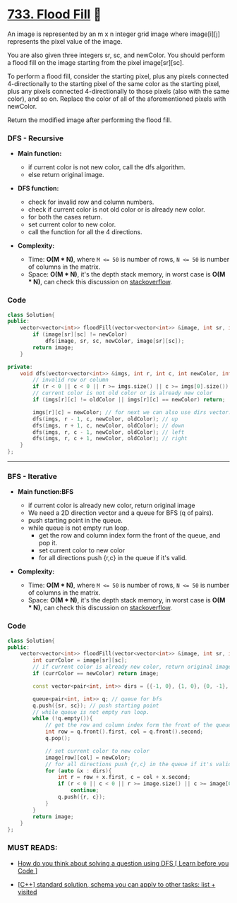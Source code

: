 # [733. Flood Fill](https://leetcode.com/problems/flood-fill/) 🌟

An image is represented by an m x n integer grid image where image[i][j] represents the pixel value of the image.

You are also given three integers sr, sc, and newColor. You should perform a flood fill on the image starting from the pixel image[sr][sc].

To perform a flood fill, consider the starting pixel, plus any pixels connected 4-directionally to the starting pixel of the same color as the starting pixel, plus any pixels connected 4-directionally to those pixels (also with the same color), and so on. Replace the color of all of the aforementioned pixels with newColor.

Return the modified image after performing the flood fill.

### DFS - Recursive

- **Main function:**

  - if current color is not new color, call the dfs algorithm.
  - else return original image.

- **DFS function:**

  - check for invalid row and column numbers.
  - check if current color is not old color or is already new color.
  - for both the cases return.
  - set current color to new color.
  - call the function for all the 4 directions.

- **Complexity:**

  - Time: **O(M \* N)**, where `M <= 50` is number of rows, `N <= 50` is number of columns in the matrix.
  - Space: **O(M \* N)**, it's the depth stack memory, in worst case is **O(M \* N)**, can check this discussion on [stackoverflow](https://stackoverflow.com/a/50912382/4084297).

### Code

```cpp
class Solution{
public:
    vector<vector<int>> floodFill(vector<vector<int>> &image, int sr, int sc, int newColor){
        if (image[sr][sc] != newColor)
            dfs(image, sr, sc, newColor, image[sr][sc]);
        return image;
    }

private:
    void dfs(vector<vector<int>> &imgs, int r, int c, int newColor, int oldColor){
        // invalid row or column
        if (r < 0 || c < 0 || r >= imgs.size() || c >= imgs[0].size()) return;
        // current color is not old color or is already new color
        if (imgs[r][c] != oldColor || imgs[r][c] == newColor) return;

        imgs[r][c] = newColor; // for next we can also use dirs vector.
        dfs(imgs, r - 1, c, newColor, oldColor); // up
        dfs(imgs, r + 1, c, newColor, oldColor); // down
        dfs(imgs, r, c - 1, newColor, oldColor); // left
        dfs(imgs, r, c + 1, newColor, oldColor); // right
    }
};
```

---

### BFS - Iterative

- **Main function:BFS**

  - if current color is already new color, return original image
  - We need a 2D direction vector and a queue for BFS (q of pairs).
  - push starting point in the queue.
  - while queue is not empty run loop.
    - get the row and column index form the front of the queue, and pop it.
    - set current color to new color
    - for all directions push {r,c} in the queue if it's valid.

- **Complexity:**

  - Time: **O(M \* N)**, where `M <= 50` is number of rows, `N <= 50` is number of columns in the matrix.
  - Space: **O(M \* N)**, it's the depth stack memory, in worst case is **O(M \* N)**, can check this discussion on [stackoverflow](https://stackoverflow.com/a/50912382/4084297).

### Code

```cpp
class Solution{
public:
    vector<vector<int>> floodFill(vector<vector<int>> &image, int sr, int sc, int newColor){
        int currColor = image[sr][sc];
        // if current color is already new color, return original image
        if (currColor == newColor) return image;

        const vector<pair<int, int>> dirs = {{-1, 0}, {1, 0}, {0, -1}, {0, 1}}; // directions vector

        queue<pair<int, int>> q; // queue for bfs
        q.push({sr, sc}); // push starting point
        // while queue is not empty run loop.
        while (!q.empty()){
            // get the row and column index form the front of the queue, and pop it.
            int row = q.front().first, col = q.front().second;
            q.pop();

            // set current color to new color
            image[row][col] = newColor;
            // for all directions push {r,c} in the queue if it's valid.
            for (auto &x : dirs){
                int r = row + x.first, c = col + x.second;
                if (r < 0 || c < 0 || r >= image.size() || c >= image[0].size() || image[r][c] != currColor)
                    continue;
                q.push({r, c});
            }
        }
        return image;
    }
};
```

### MUST READS:

- [How do you think about solving a question using DFS [ Learn before you Code ]](https://leetcode.com/problems/flood-fill/discuss/442143/How-do-you-think-about-solving-a-question-using-DFS-Learn-before-you-Code)

- [[C++] standard solution, schema you can apply to other tasks: list + visited](https://leetcode.com/problems/flood-fill/discuss/627915/C%2B%2B-standard-solution-schema-you-can-apply-to-other-tasks%3A-list-%2B-visited)
